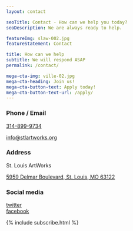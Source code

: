 ```yaml
---
layout: contact

seoTitle: Contact - How can we help you today?
seoDescription: We are always ready to help.

featureImg: slaw-002.jpg
featureStatement: Contact

title: How can we help
subtitle: We will respond ASAP
permalink: /contact/

mega-cta-img: ville-02.jpg
mega-cta-heading: Join us!
mega-cta-button-text: Apply today!
mega-cta-button-text-url: /apply/
---
```


### Phone / Email

[314-899-9734](tel:3148999734)

[info@stlartworks.org](mailto:info@stlartworks.org)

### Address

St. Louis ArtWorks

[5959 Delmar Boulevard, St. Louis, MO 63122](https://www.google.com/maps/place/5959+Delmar+Blvd,+St+Louis,+MO+63112/@38.655131,-90.292749,17z/data=!3m1!4b1!4m2!3m1!1s0x87df4aacff16250b:0xef4a139e5304dde7)

### Social media

[twitter](https://twitter.com/StlArtWorks)  
[facebook](https://www.facebook.com/stlartworks)

{% include subscribe.html %}
